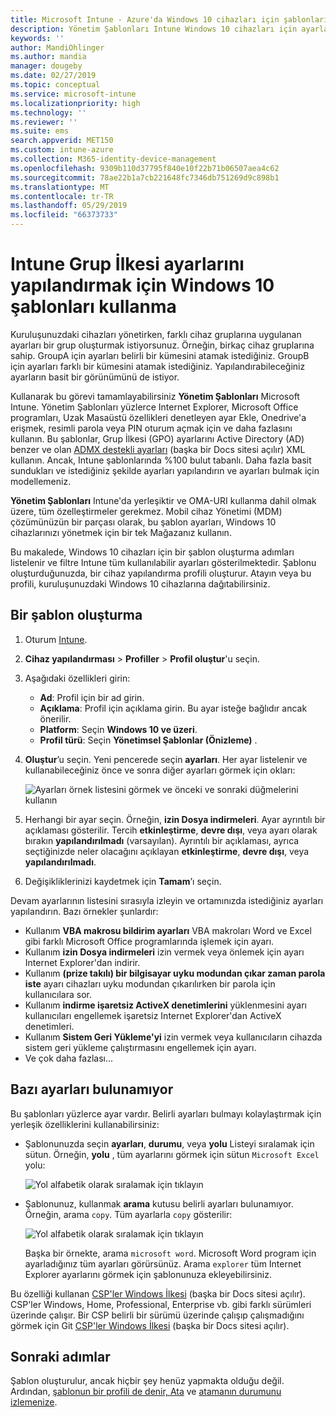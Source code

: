 ```yaml
---
title: Microsoft Intune - Azure'da Windows 10 cihazları için şablonları kullanma | Microsoft Docs
description: Yönetim Şablonları Intune Windows 10 cihazları için ayarlar grupları oluşturmak için kullanın. Bu ayarları bir cihaz yapılandırma profilinde de Office programları denetlemek, Internet Explorer özelliklerini güvenli, OneDrive erişimi denetlemek, Uzak Masaüstü özelliklerini kullanmak, otomatik etkinleştirmek, güç yönetimi ayarlarını ayarlayın, HTTP yazdırma, farklı bir kullanıcı için kullanın oturum açma seçenekleri ve olay günlüğünün boyutunu denetimi.
keywords: ''
author: MandiOhlinger
ms.author: mandia
manager: dougeby
ms.date: 02/27/2019
ms.topic: conceptual
ms.service: microsoft-intune
ms.localizationpriority: high
ms.technology: ''
ms.reviewer: ''
ms.suite: ems
search.appverid: MET150
ms.custom: intune-azure
ms.collection: M365-identity-device-management
ms.openlocfilehash: 9309b110d37795f840e10f22b71b06507aea4c62
ms.sourcegitcommit: 78ae22b1a7cb221648fc7346db751269d9c898b1
ms.translationtype: MT
ms.contentlocale: tr-TR
ms.lasthandoff: 05/29/2019
ms.locfileid: "66373733"
---
```

# <a name="use-windows-10-templates-to-configure-group-policy-settings-in-microsoft-intune"></a>Intune Grup İlkesi ayarlarını yapılandırmak için Windows 10 şablonları kullanma

Kuruluşunuzdaki cihazları yönetirken, farklı cihaz gruplarına uygulanan ayarları bir grup oluşturmak istiyorsunuz. Örneğin, birkaç cihaz gruplarına sahip. GroupA için ayarları belirli bir kümesini atamak istediğiniz. GroupB için ayarları farklı bir kümesini atamak istediğiniz. Yapılandırabileceğiniz ayarların basit bir görünümünü de istiyor.

Kullanarak bu görevi tamamlayabilirsiniz **Yönetim Şablonları** Microsoft Intune. Yönetim Şablonları yüzlerce Internet Explorer, Microsoft Office programları, Uzak Masaüstü özellikleri denetleyen ayar Ekle, Onedrive'a erişmek, resimli parola veya PIN oturum açmak için ve daha fazlasını kullanın. Bu şablonlar, Grup İlkesi (GPO) ayarlarını Active Directory (AD) benzer ve olan [ADMX destekli ayarları](https://docs.microsoft.com/windows/client-management/mdm/understanding-admx-backed-policies) (başka bir Docs sitesi açılır) XML kullanın. Ancak, Intune şablonlarında %100 bulut tabanlı. Daha fazla basit sundukları ve istediğiniz şekilde ayarları yapılandırın ve ayarları bulmak için modellemeniz.

**Yönetim Şablonları** Intune'da yerleşiktir ve OMA-URI kullanma dahil olmak üzere, tüm özelleştirmeler gerekmez. Mobil cihaz Yönetimi (MDM) çözümünüzün bir parçası olarak, bu şablon ayarları, Windows 10 cihazlarınızı yönetmek için bir tek Mağazanız kullanın.

Bu makalede, Windows 10 cihazları için bir şablon oluşturma adımları listelenir ve filtre Intune tüm kullanılabilir ayarları gösterilmektedir. Şablonu oluşturduğunuzda, bir cihaz yapılandırma profili oluşturur. Atayın veya bu profili, kuruluşunuzdaki Windows 10 cihazlarına dağıtabilirsiniz.

## <a name="create-a-template"></a>Bir şablon oluşturma

1. Oturum [Intune](https://go.microsoft.com/fwlink/?linkid=2090973).
2. **Cihaz yapılandırması** > **Profiller** > **Profil oluştur**'u seçin.
3. Aşağıdaki özellikleri girin:

    - **Ad**: Profil için bir ad girin.
    - **Açıklama**: Profil için açıklama girin. Bu ayar isteğe bağlıdır ancak önerilir.
    - **Platform**: Seçin **Windows 10 ve üzeri**.
    - **Profil türü**: Seçin **Yönetimsel Şablonlar (Önizleme)** .

4. **Oluştur**’u seçin. Yeni pencerede seçin **ayarları**. Her ayar listelenir ve kullanabileceğiniz önce ve sonra diğer ayarları görmek için okları:

    ![Ayarları örnek listesini görmek ve önceki ve sonraki düğmelerini kullanın](./media/administrative-templates-windows/sample-settings-list-next-page.png)

5. Herhangi bir ayar seçin. Örneğin, **izin Dosya indirmeleri**. Ayar ayrıntılı bir açıklaması gösterilir. Tercih **etkinleştirme**, **devre dışı**, veya ayarı olarak bırakın **yapılandırılmadı** (varsayılan). Ayrıntılı bir açıklaması, ayrıca seçtiğinizde neler olacağını açıklayan **etkinleştirme**, **devre dışı**, veya **yapılandırılmadı**.
6. Değişikliklerinizi kaydetmek için **Tamam**’ı seçin.

Devam ayarlarının listesini sırasıyla izleyin ve ortamınızda istediğiniz ayarları yapılandırın. Bazı örnekler şunlardır:

- Kullanım **VBA makrosu bildirim ayarları** VBA makroları Word ve Excel gibi farklı Microsoft Office programlarında işlemek için ayarı.
- Kullanım **izin Dosya indirmeleri** izin vermek veya önlemek için ayarı Internet Explorer'dan indirir.
- Kullanım **(prize takılı) bir bilgisayar uyku modundan çıkar zaman parola iste** ayarı cihazları uyku modundan çıkarılırken bir parola için kullanıcılara sor.
- Kullanım **indirme işaretsiz ActiveX denetimlerini** yüklenmesini ayarı kullanıcıları engellemek işaretsiz Internet Explorer'dan ActiveX denetimleri.
- Kullanım **Sistem Geri Yükleme'yi** izin vermek veya kullanıcıların cihazda sistem geri yükleme çalıştırmasını engellemek için ayarı.
- Ve çok daha fazlası...

## <a name="find-some-settings"></a>Bazı ayarları bulunamıyor

Bu şablonları yüzlerce ayar vardır. Belirli ayarları bulmayı kolaylaştırmak için yerleşik özelliklerini kullanabilirsiniz:

- Şablonunuzda seçin **ayarları**, **durumu**, veya **yolu** Listeyi sıralamak için sütun. Örneğin, **yolu** , tüm ayarlarını görmek için sütun `Microsoft Excel` yolu:

  ![Yol alfabetik olarak sıralamak için tıklayın](./media/administrative-templates-windows/path-filter-shows-excel-options.png)

- Şablonunuz, kullanmak **arama** kutusu belirli ayarları bulunamıyor. Örneğin, arama `copy`. Tüm ayarlarla `copy` gösterilir:

  ![Yol alfabetik olarak sıralamak için tıklayın](./media/administrative-templates-windows/search-copy-settings.png)

  Başka bir örnekte, arama `microsoft word`. Microsoft Word program için ayarladığınız tüm ayarları görürsünüz. Arama `explorer` tüm Internet Explorer ayarlarını görmek için şablonunuza ekleyebilirsiniz.

Bu özelliği kullanan [CSP'ler Windows İlkesi](https://docs.microsoft.com/windows/client-management/mdm/policy-configuration-service-provider#admx-backed-policies) (başka bir Docs sitesi açılır). CSP'ler Windows, Home, Professional, Enterprise vb. gibi farklı sürümleri üzerinde çalışır. Bir CSP belirli bir sürümü üzerinde çalışıp çalışmadığını görmek için Git [CSP'ler Windows İlkesi](https://docs.microsoft.com/windows/client-management/mdm/policy-configuration-service-provider#admx-backed-policies) (başka bir Docs sitesi açılır).

## <a name="next-steps"></a>Sonraki adımlar

Şablon oluşturulur, ancak hiçbir şey henüz yapmakta olduğu değil. Ardından, [şablonun bir profili de denir, Ata](device-profile-assign.md) ve [atamanın durumunu izlemenize](device-profile-monitor.md).
